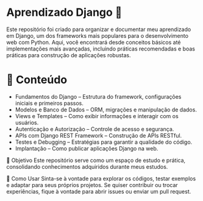 # Aprendizado Django 📌
Este repositório foi criado para organizar e documentar meu aprendizado em Django, um dos frameworks mais populares para o desenvolvimento web com Python. Aqui, você encontrará desde conceitos básicos até implementações mais avançadas, incluindo práticas recomendadas e boas práticas para construção de aplicações robustas.

# 📂 Conteúdo
- Fundamentos do Django – Estrutura do framework, configurações iniciais e primeiros passos.
- Modelos e Banco de Dados – ORM, migrações e manipulação de dados.
- Views e Templates – Como exibir informações e interagir com os usuários.
- Autenticação e Autorização – Controle de acesso e segurança.
- APIs com Django REST Framework – Construção de APIs RESTful.
- Testes e Debugging – Estratégias para garantir a qualidade do código.
- Implantação – Como publicar aplicações Django na web.

🎯 Objetivo
Este repositório serve como um espaço de estudo e prática, consolidando conhecimentos adquiridos durante meus estudos.

🚀 Como Usar
Sinta-se à vontade para explorar os códigos, testar exemplos e adaptar para seus próprios projetos. Se quiser contribuir ou trocar experiências, fique à vontade para abrir issues ou enviar um pull request.
